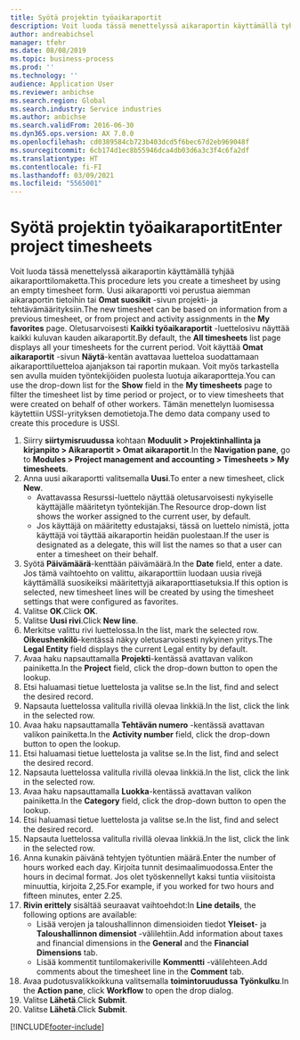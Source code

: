 ```yaml
---
title: Syötä projektin työaikaraportit
description: Voit luoda tässä menettelyssä aikaraportin käyttämällä tyhjää aikaraporttilomaketta.
author: andreabichsel
manager: tfehr
ms.date: 08/08/2019
ms.topic: business-process
ms.prod: ''
ms.technology: ''
audience: Application User
ms.reviewer: anbichse
ms.search.region: Global
ms.search.industry: Service industries
ms.author: anbichse
ms.search.validFrom: 2016-06-30
ms.dyn365.ops.version: AX 7.0.0
ms.openlocfilehash: cd0389584cb723b403dcd5f6bec67d2eb969048f
ms.sourcegitcommit: 6cb174d1ec8b55946dca4db03d6a3c3f4c6fa2df
ms.translationtype: HT
ms.contentlocale: fi-FI
ms.lasthandoff: 03/09/2021
ms.locfileid: "5565001"
---
```

# <a name="enter-project-timesheets"></a><span data-ttu-id="5a433-103">Syötä projektin työaikaraportit</span><span class="sxs-lookup"><span data-stu-id="5a433-103">Enter project timesheets</span></span>

<span data-ttu-id="5a433-104">Voit luoda tässä menettelyssä aikaraportin käyttämällä tyhjää aikaraporttilomaketta.</span><span class="sxs-lookup"><span data-stu-id="5a433-104">This procedure lets you create a timesheet by using an empty timesheet form.</span></span> <span data-ttu-id="5a433-105">Uusi aikaraportti voi perustua aiemman aikaraportin tietoihin tai **Omat suosikit** -sivun projekti- ja tehtävämäärityksiin.</span><span class="sxs-lookup"><span data-stu-id="5a433-105">The new timesheet can be based on information from a previous timesheet, or from project and activity assignments in the **My favorites** page.</span></span> <span data-ttu-id="5a433-106">Oletusarvoisesti **Kaikki työaikaraportit** -luettelosivu näyttää kaikki kuluvan kauden aikaraportit.</span><span class="sxs-lookup"><span data-stu-id="5a433-106">By default, the **All timesheets** list page displays all your timesheets for the current period.</span></span> <span data-ttu-id="5a433-107">Voit käyttää **Omat aikaraportit** -sivun **Näytä**-kentän avattavaa luetteloa suodattamaan aikaraporttiluetteloa ajanjakson tai raportin mukaan. Voit myös tarkastella sen avulla muiden työntekijöiden puolesta luotuja aikaraportteja.</span><span class="sxs-lookup"><span data-stu-id="5a433-107">You can use the drop-down list for the **Show** field in the **My timesheets** page to filter the timesheet list by time period or project, or to view timesheets that were created on behalf of other workers.</span></span> <span data-ttu-id="5a433-108">Tämän menettelyn luomisessa käytettiin USSI-yrityksen demotietoja.</span><span class="sxs-lookup"><span data-stu-id="5a433-108">The demo data company used to create this procedure is USSI.</span></span>  

1. <span data-ttu-id="5a433-109">Siirry **siirtymisruudussa** kohtaan **Moduulit > Projektinhallinta ja kirjanpito > Aikaraportit > Omat aikaraportit**.</span><span class="sxs-lookup"><span data-stu-id="5a433-109">In the **Navigation pane**, go to **Modules > Project management and accounting > Timesheets > My timesheets**.</span></span>
2. <span data-ttu-id="5a433-110">Anna uusi aikaraportti valitsemalla **Uusi**.</span><span class="sxs-lookup"><span data-stu-id="5a433-110">To enter a new timesheet, click **New**.</span></span>
    - <span data-ttu-id="5a433-111">Avattavassa Resurssi-luettelo näyttää oletusarvoisesti nykyiselle käyttäjälle määritetyn työntekijän.</span><span class="sxs-lookup"><span data-stu-id="5a433-111">The Resource drop-down list shows the worker assigned to the current user, by default.</span></span>  
    - <span data-ttu-id="5a433-112">Jos käyttäjä on määritetty edustajaksi, tässä on luettelo nimistä, jotta käyttäjä voi täyttää aikaraportin heidän puolestaan.</span><span class="sxs-lookup"><span data-stu-id="5a433-112">If the user is designated as a delegate, this will list the names so that a user can enter a timesheet on their behalf.</span></span>  
3. <span data-ttu-id="5a433-113">Syötä **Päivämäärä**-kenttään päivämäärä.</span><span class="sxs-lookup"><span data-stu-id="5a433-113">In the **Date** field, enter a date.</span></span> <span data-ttu-id="5a433-114">Jos tämä vaihtoehto on valittu, aikaraporttiin luodaan uusia rivejä käyttämällä suosikeiksi määritettyjä aikaraporttiasetuksia.</span><span class="sxs-lookup"><span data-stu-id="5a433-114">If this option is selected, new timesheet lines will be created by using the timesheet settings that were configured as favorites.</span></span>  
4. <span data-ttu-id="5a433-115">Valitse **OK**.</span><span class="sxs-lookup"><span data-stu-id="5a433-115">Click **OK**.</span></span>
5. <span data-ttu-id="5a433-116">Valitse **Uusi rivi**.</span><span class="sxs-lookup"><span data-stu-id="5a433-116">Click **New line**.</span></span>
6. <span data-ttu-id="5a433-117">Merkitse valittu rivi luettelossa.</span><span class="sxs-lookup"><span data-stu-id="5a433-117">In the list, mark the selected row.</span></span> <span data-ttu-id="5a433-118">**Oikeushenkilö**-kentässä näkyy oletusarvoisesti nykyinen yritys.</span><span class="sxs-lookup"><span data-stu-id="5a433-118">The **Legal Entity** field displays the current Legal entity by default.</span></span>   
7. <span data-ttu-id="5a433-119">Avaa haku napsauttamalla **Projekti**-kentässä avattavan valikon painiketta.</span><span class="sxs-lookup"><span data-stu-id="5a433-119">In the **Project** field, click the drop-down button to open the lookup.</span></span>
8. <span data-ttu-id="5a433-120">Etsi haluamasi tietue luettelosta ja valitse se.</span><span class="sxs-lookup"><span data-stu-id="5a433-120">In the list, find and select the desired record.</span></span>
9. <span data-ttu-id="5a433-121">Napsauta luettelossa valitulla rivillä olevaa linkkiä.</span><span class="sxs-lookup"><span data-stu-id="5a433-121">In the list, click the link in the selected row.</span></span>
10. <span data-ttu-id="5a433-122">Avaa haku napsauttamalla **Tehtävän numero** -kentässä avattavan valikon painiketta.</span><span class="sxs-lookup"><span data-stu-id="5a433-122">In the **Activity number** field, click the drop-down button to open the lookup.</span></span>
11. <span data-ttu-id="5a433-123">Etsi haluamasi tietue luettelosta ja valitse se.</span><span class="sxs-lookup"><span data-stu-id="5a433-123">In the list, find and select the desired record.</span></span>
12. <span data-ttu-id="5a433-124">Napsauta luettelossa valitulla rivillä olevaa linkkiä.</span><span class="sxs-lookup"><span data-stu-id="5a433-124">In the list, click the link in the selected row.</span></span>
13. <span data-ttu-id="5a433-125">Avaa haku napsauttamalla **Luokka**-kentässä avattavan valikon painiketta.</span><span class="sxs-lookup"><span data-stu-id="5a433-125">In the **Category** field, click the drop-down button to open the lookup.</span></span>
14. <span data-ttu-id="5a433-126">Etsi haluamasi tietue luettelosta ja valitse se.</span><span class="sxs-lookup"><span data-stu-id="5a433-126">In the list, find and select the desired record.</span></span>
15. <span data-ttu-id="5a433-127">Napsauta luettelossa valitulla rivillä olevaa linkkiä.</span><span class="sxs-lookup"><span data-stu-id="5a433-127">In the list, click the link in the selected row.</span></span>
16. <span data-ttu-id="5a433-128">Anna kunakin päivänä tehtyjen työtuntien määrä.</span><span class="sxs-lookup"><span data-stu-id="5a433-128">Enter the number of hours worked each day.</span></span> <span data-ttu-id="5a433-129">Kirjoita tunnit desimaalimuodossa.</span><span class="sxs-lookup"><span data-stu-id="5a433-129">Enter the hours in decimal format.</span></span> <span data-ttu-id="5a433-130">Jos olet työskennellyt kaksi tuntia viisitoista minuuttia, kirjoita 2,25.</span><span class="sxs-lookup"><span data-stu-id="5a433-130">For example, if you worked for two hours and fifteen minutes, enter 2.25.</span></span>   
17. <span data-ttu-id="5a433-131">**Rivin erittely** sisältää seuraavat vaihtoehdot:</span><span class="sxs-lookup"><span data-stu-id="5a433-131">In **Line details**, the following options are available:</span></span>
    - <span data-ttu-id="5a433-132">Lisää verojen ja taloushallinnon dimensioiden tiedot **Yleiset**- ja **Taloushallinnon dimensiot** -välilehtiin.</span><span class="sxs-lookup"><span data-stu-id="5a433-132">Add information about taxes and financial dimensions in the **General** and the **Financial Dimensions** tab.</span></span>
    - <span data-ttu-id="5a433-133">Lisää kommentit tuntilomakeriville **Kommentti** -välilehteen.</span><span class="sxs-lookup"><span data-stu-id="5a433-133">Add comments about the timesheet line in the **Comment** tab.</span></span>
20. <span data-ttu-id="5a433-134">Avaa pudotusvalikkoikkuna valitsemalla **toimintoruudussa** **Työnkulku**.</span><span class="sxs-lookup"><span data-stu-id="5a433-134">In the **Action pane**, click **Workflow** to open the drop dialog.</span></span>
21. <span data-ttu-id="5a433-135">Valitse **Lähetä**.</span><span class="sxs-lookup"><span data-stu-id="5a433-135">Click **Submit**.</span></span>
22. <span data-ttu-id="5a433-136">Valitse **Lähetä**.</span><span class="sxs-lookup"><span data-stu-id="5a433-136">Click **Submit**.</span></span>



[!INCLUDE[footer-include](../../../../includes/footer-banner.md)]